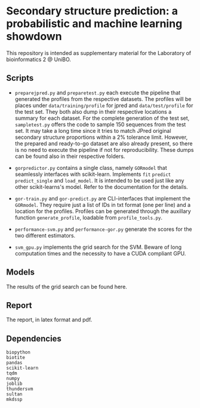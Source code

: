 # Secondary structure prediction: a probabilistic and machine learning showdown

This repository is intended as supplementary material for the Laboratory of bioinformatics 2 @ UniBO.

## Scripts
- `preparejpred.py` and `preparetest.py` each execute the pipeline that generated the profiles from the respective datasets.
The profiles will be places under `data/training/profile` for jpred and `data/test/profile` for the test set.
They both also dump in their respective locations a summary for each dataset.
For the complete generation of the test set, `sampletest.py` offers the code to sample 150 sequences from the test set.
It may take a long time since it tries to match JPred original secondary structure proportions within a 2% tolerance limit.
However, the prepared and ready-to-go dataset are also already present, so there is no need to execute the pipeline if not for reproducibility.
These dumps can be found also in their respective folders.

- `gorpredictor.py` contains a single class, namely `GORmodel` that seamlessly interfaces with scikit-learn.
Implements `fit` `predict` `predict_single` and `load_model`. It is intended to be used just like any other scikit-learns's model.
  Refer to the documentation for the details.
  
- `gor-train.py` and `gor-predict.py` are CLI-interfaces that implement the `GORmodel`. 
  They require just a list of IDs in txt format (one per line) and a location for the profiles.
  Profiles can be generated through the auxillary function `generate_profile`, loadable from `profile_tools.py`.

- `performance-svm.py` and `performance-gor.py` generate the scores for the two different estimators.

- `svm_gpu.py` implements the grid search for the SVM. Beware of long computation times and the necessity to have a CUDA compliant GPU.

## Models
The results of the grid search can be found here.

## Report
The report, in latex format and pdf.

## Dependencies
```
biopython
biotite
pandas
scikit-learn
tqdm
numpy
joblib
thundersvm
sultan
mkdssp
```